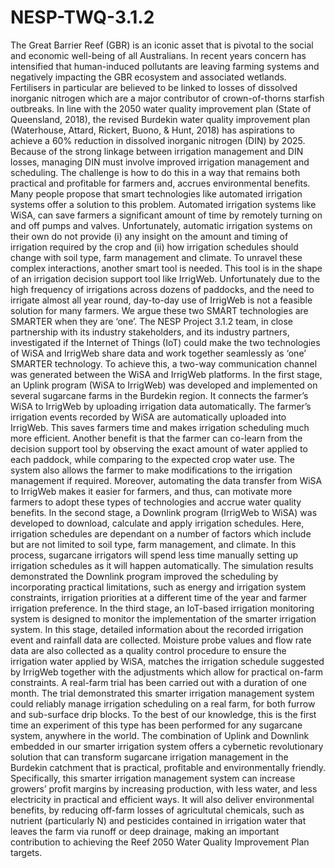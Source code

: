 # NESP-TWQ-3.1.2
The Great Barrier Reef (GBR) is an iconic asset that is pivotal to the social and economic well-being of all Australians. In recent years concern has intensified that human-induced pollutants are leaving farming systems and negatively impacting the GBR ecosystem and associated wetlands. Fertilisers in particular are believed to be linked to losses of dissolved inorganic nitrogen which are a major contributor of crown-of-thorns starfish outbreaks. In line with the 2050 water quality improvement plan (State of Queensland, 2018), the revised Burdekin water quality improvement plan (Waterhouse, Attard, Rickert, Buono, & Hunt, 2018) has aspirations to achieve a 60% reduction in dissolved inorganic nitrogen (DIN) by 2025. Because of the strong linkage between irrigation management and DIN losses, managing DIN must involve improved irrigation management and scheduling. The challenge is how to do this in a way that remains both practical and profitable for farmers and, accrues environmental benefits.
Many people propose that smart technologies like automated irrigation systems offer a solution to this problem. Automated irrigation systems like WiSA, can save farmers a significant amount of time by remotely turning on and off pumps and valves. Unfortunately, automatic irrigation systems on their own do not provide (i) any insight on the amount and timing of irrigation required by the crop and (ii) how irrigation schedules should change with soil type, farm management and climate. 
To unravel these complex interactions, another smart tool is needed. This tool is in the shape of an irrigation decision support tool like IrrigWeb. Unfortunately due to the high frequency of irrigations across dozens of paddocks, and the need to irrigate almost all year round, day-to-day use of IrrigWeb is not a feasible solution for many farmers. We argue these two SMART technologies are SMARTER when they are ‘one’. 
The NESP Project 3.1.2 team, in close partnership with its industry stakeholders, and its industry partners, investigated if the Internet of Things (IoT) could make the two technologies of WiSA and IrrigWeb share data and work together seamlessly as ‘one’ SMARTER technology.  To achieve this, a two-way communication channel was generated between the WiSA and IrrigWeb platforms.
In the first stage, an Uplink program (WiSA to IrrigWeb) was developed and implemented on several sugarcane farms in the Burdekin region. It connects the farmer’s WiSA to IrrigWeb by uploading irrigation data automatically. The farmer’s irrigation events recorded by WiSA are automatically uploaded into IrrigWeb. This saves farmers time and makes irrigation scheduling much more efficient. Another benefit is that the farmer can co-learn from the decision support tool by observing the exact amount of water applied to each paddock, while comparing to the expected crop water use. The system also allows the farmer to make modifications to the irrigation management if required. Moreover, automating the data transfer from WiSA to IrrigWeb makes it easier for farmers, and thus, can motivate more farmers to adopt  these types of technologies and accrue water quality benefits. 
In the second stage, a Downlink program (IrrigWeb to WiSA) was developed to download, calculate and apply irrigation schedules. Here, irrigation schedules are dependant on a number of factors which include but are not limited to soil type, farm management, and climate. In this process, sugarcane irrigators will spend less time manually setting up irrigation schedules as it will happen automatically. The simulation results demonstrated the Downlink program improved the scheduling by incorporating practical limitations, such as energy and irrigation system constraints, irrigation priorities at a different time of the year and farmer irrigation preference. 
In the third stage, an IoT-based irrigation monitoring system is designed to monitor the implementation of the smarter irrigation system. In this stage, detailed information about the recorded irrigation event and rainfall data are collected. Moisture probe values and flow rate data are also collected as a quality control procedure to ensure the irrigation water applied by WiSA, matches the irrigation schedule suggested by IrrigWeb together with the adjustments which allow for practical on-farm constraints. A real-farm trial has been carried out with a duration of one month. The trial demonstrated this smarter irrigation management system could reliably manage irrigation scheduling on a real farm, for both furrow and sub-surface drip blocks. To the best of our knowledge, this is the first time an experiment of this type has been performed for any sugarcane system, anywhere in the world. 
The combination of Uplink and Downlink embedded in our smarter irrigation system offers a cybernetic revolutionary solution that can transform sugarcane irrigation management in the Burdekin catchment that is practical, profitable and environmentally friendly. Specifically, this smarter irrigation management system can increase growers’ profit margins by increasing production, with less water, and less electricity in practical and efficient ways. It will also deliver environmental benefits, by reducing off-farm losses of agricultutal chemicals, such as nutrient (particularly N) and pesticides contained in irrigation water that leaves the farm via runoff or deep drainage, making an important contribution to achieving the Reef 2050 Water Quality Improvement Plan targets. 
